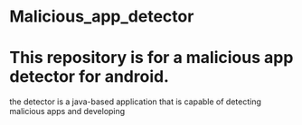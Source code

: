 # Malicious_app_detector

# This repository is for a malicious app detector for android.

the detector is a java-based application that is capable of detecting malicious apps and developing